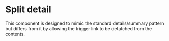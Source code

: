 # Split detail

This component is designed to mimic the standard details/summary pattern but differs from it by allowing the trigger link to be detatched from the contents.
